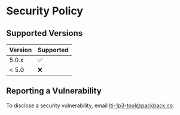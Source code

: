# Security Policy

## Supported Versions

| Version | Supported          |
| ------- | ------------------ |
| 5.0.x   | :white_check_mark: |
| < 5.0   | :x:                |

## Reporting a Vulnerability

To disclose a security vulnerability, email [lti-1p3-tool@packback.co](mailto:lti-1p3-tool@packback.co).
